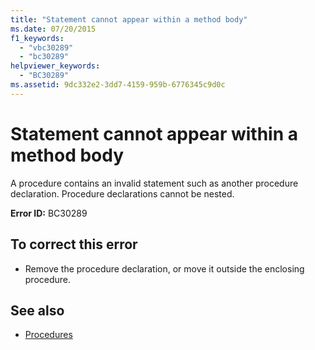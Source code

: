 ```yaml
---
title: "Statement cannot appear within a method body"
ms.date: 07/20/2015
f1_keywords: 
  - "vbc30289"
  - "bc30289"
helpviewer_keywords: 
  - "BC30289"
ms.assetid: 9dc332e2-3dd7-4159-959b-6776345c9d0c
---
```

# Statement cannot appear within a method body
A procedure contains an invalid statement such as another procedure declaration. Procedure declarations cannot be nested.  
  
 **Error ID:** BC30289  
  
## To correct this error  
  
- Remove the procedure declaration, or move it outside the enclosing procedure.  
  
## See also

- [Procedures](../../visual-basic/programming-guide/language-features/procedures/index.md)
